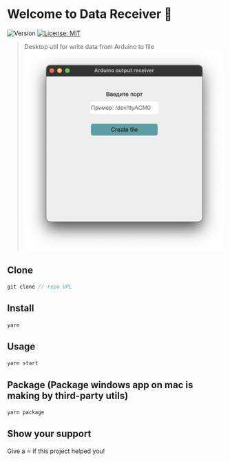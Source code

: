 # Welcome to Data Receiver 👋

![Version](https://img.shields.io/badge/version-1.0.0-blue.svg?cacheSeconds=2592000)
[![License: MIT](https://img.shields.io/badge/License-MIT-yellow.svg)](#)

> Desktop util for write data from Arduino to file
> ![Preview](images/preview.png)

## Clone

```js
git clone // repo UPL

```

## Install

```sh
yarn
```

## Usage

```sh
yarn start
```

## Package (Package windows app on mac is making by third-party utils)

```sh
yarn package
```

## Show your support

Give a ⭐️ if this project helped you!
